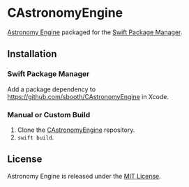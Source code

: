 # CAstronomyEngine

[Astronomy Engine](https://github.com/cosinekitty/astronomy) packaged for the [Swift Package Manager](https://swift.org/package-manager/).

## Installation

### Swift Package Manager

Add a package dependency to https://github.com/sbooth/CAstronomyEngine in Xcode.

### Manual or Custom Build

1. Clone the [CAstronomyEngine](https://github.com/sbooth/CAstronomyEngine) repository.
2. `swift build`.

## License

Astronomy Engine is released under the [MIT License](https://github.com/cosinekitty/astronomy/blob/master/LICENSE).
